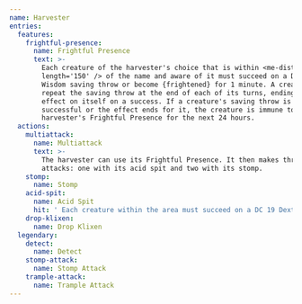 ```yaml
---
name: Harvester
entries:
  features:
    frightful-presence:
      name: Frightful Presence
      text: >-
        Each creature of the harvester's choice that is within <me-distance
        length='150' /> of the name and aware of it must succeed on a DC 19
        Wisdom saving throw or become {frightened} for 1 minute. A creature can
        repeat the saving throw at the end of each of its turns, ending the
        effect on itself on a success. If a creature's saving throw is
        successful or the effect ends for it, the creature is immune to the
        harvester's Frightful Presence for the next 24 hours.
  actions:
    multiattack:
      name: Multiattack
      text: >-
        The harvester can use its Frightful Presence. It then makes three
        attacks: one with its acid spit and two with its stomp.
    stomp:
      name: Stomp
    acid-spit:
      name: Acid Spit
      hit: ' Each creature within the area must succeed on a DC 19 Dexterity saving throw, taking 44 (8d10) acid damage on a failed save, or half as much on a successful one'
    drop-klixen:
      name: Drop Klixen
  legendary:
    detect:
      name: Detect
    stomp-attack:
      name: Stomp Attack
    trample-attack:
      name: Trample Attack
---
```

